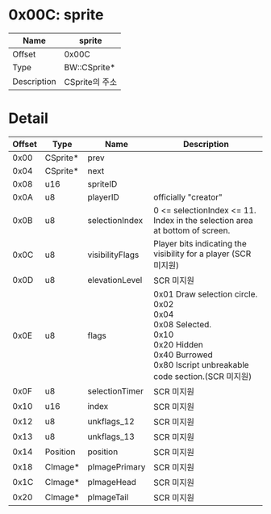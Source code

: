 # 0x00C: sprite

| Name | sprite |
| ----| ------------ |
| Offset | 0x00C |
| Type | BW::CSprite* |
| Description | CSprite의 주소 |<br>

# Detail

| Offset | Type | Name | Description |
| -------| -----| -----| ------------ |
| 0x00 | CSprite* | prev |  |
| 0x04 | CSprite* | next |  |
| 0x08 | u16 | spriteID |  |
| 0x0A | u8 | playerID | officially "creator" |
| 0x0B | u8 | selectionIndex | 0 <= selectionIndex <= 11. Index in the selection area at bottom of screen. |
| 0x0C | u8 | visibilityFlags | Player bits indicating the visibility for a player (SCR 미지원) |
| 0x0D | u8 | elevationLevel | SCR 미지원 |
| 0x0E | u8 | flags | 0x01 Draw selection circle.<br>0x02<br>0x04<br>0x08 Selected.<br>0x10<br>0x20 Hidden<br>0x40 Burrowed<br>0x80 Iscript unbreakable code section.(SCR 미지원) |
| 0x0F | u8 | selectionTimer | SCR 미지원 |
| 0x10 | u16 | index | SCR 미지원 |
| 0x12 | u8 | unkflags_12 | SCR 미지원 |
| 0x13 | u8 | unkflags_13 | SCR 미지원 |
| 0x14 | Position | position | SCR 미지원 |
| 0x18 | CImage* | pImagePrimary | SCR 미지원 |
| 0x1C | CImage* | pImageHead | SCR 미지원 |
| 0x20 | CImage* | pImageTail | SCR 미지원 |<br>

